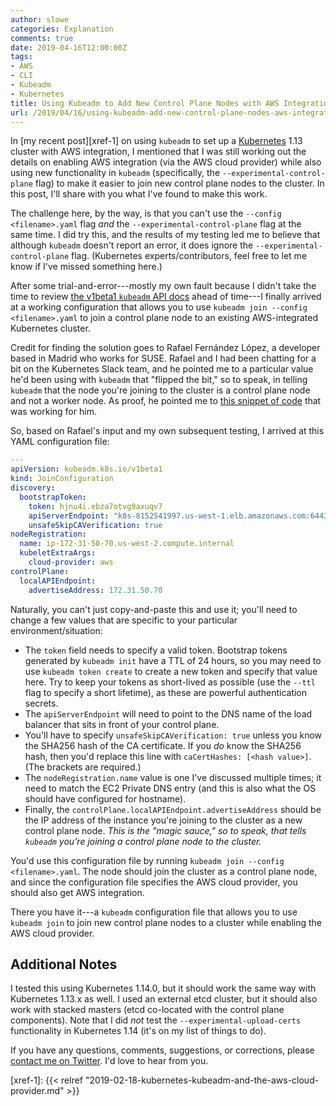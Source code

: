 ```yaml
---
author: slowe
categories: Explanation
comments: true
date: 2019-04-16T12:00:00Z
tags:
- AWS
- CLI
- Kubeadm
- Kubernetes
title: Using Kubeadm to Add New Control Plane Nodes with AWS Integration
url: /2019/04/16/using-kubeadm-add-new-control-plane-nodes-aws-integration/
---
```


In [my recent post][xref-1] on using `kubeadm` to set up a [Kubernetes][link-1] 1.13 cluster with AWS integration, I mentioned that I was still working out the details on enabling AWS integration (via the AWS cloud provider) while also using new functionality in `kubeadm` (specifically, the `--experimental-control-plane` flag) to make it easier to join new control plane nodes to the cluster. In this post, I'll share with you what I've found to make this work.<!--more-->

The challenge here, by the way, is that you can't use the `--config <filename>.yaml` flag _and_ the `--experimental-control-plane` flag at the same time. I did try this, and the results of my testing led me to believe that although `kubeadm` doesn't report an error, it does ignore the `--experimental-control-plane` flag. (Kubernetes experts/contributors, feel free to let me know if I've missed something here.)

After some trial-and-error---mostly my own fault because I didn't take the time to review [the v1beta1 `kubeadm` API docs][link-3] ahead of time---I finally arrived at a working configuration that allows you to use `kubeadm join --config <filename>.yaml` to join a control plane node to an existing AWS-integrated Kubernetes cluster.

Credit for finding the solution goes to Rafael Fernández López, a developer based in Madrid who works for SUSE. Rafael and I had been chatting for a bit on the Kubernetes Slack team, and he pointed me to a particular value he'd been using with `kubeadm` that "flipped the bit," so to speak, in telling `kubeadm` that the node you're joining to the cluster is a control plane node and not a worker node. As proof, he pointed me to [this snippet of code][link-2] that was working for him.

So, based on Rafael's input and my own subsequent testing, I arrived at this YAML configuration file:

``` yaml
---
apiVersion: kubeadm.k8s.io/v1beta1
kind: JoinConfiguration
discovery:
  bootstrapToken:
    token: hjnu4i.ebza7otvg9axuqv7
    apiServerEndpoint: "k8s-8152541997.us-west-1.elb.amazonaws.com:6443"
    unsafeSkipCAVerification: true
nodeRegistration:
  name: ip-172-31-50-70.us-west-2.compute.internal
  kubeletExtraArgs:
    cloud-provider: aws
controlPlane:
  localAPIEndpoint:
    advertiseAddress: 172.31.50.70
```

Naturally, you can't just copy-and-paste this and use it; you'll need to change a few values that are specific to your particular environment/situation:

* The `token` field needs to specify a valid token. Bootstrap tokens generated by `kubeadm init` have a TTL of 24 hours, so you may need to use `kubeadm token create` to create a new token and specify that value here. Try to keep your tokens as short-lived as possible (use the `--ttl` flag to specify a short lifetime), as these are powerful authentication secrets.
* The `apiServerEndpoint` will need to point to the DNS name of the load balancer that sits in front of your control plane.
* You'll have to specify `unsafeSkipCAVerification: true` unless you know the SHA256 hash of the CA certificate. If you _do_ know the SHA256 hash, then you'd replace this line with `caCertHashes: [<hash value>]`. (The brackets are required.)
* The `nodeRegistration.name` value is one I've discussed multiple times; it need to match the EC2 Private DNS entry (and this is also what the OS should have configured for hostname).
* Finally, the `controlPlane.localAPIEndpoint.advertiseAddress` should be the IP address of the instance you're joining to the cluster as a new control plane node. _This is the "magic sauce," so to speak, that tells `kubeadm` you're joining a control plane node to the cluster._

You'd use this configuration file by running `kubeadm join --config <filename>.yaml`. The node should join the cluster as a control plane node, and since the configuration file specifies the AWS cloud provider, you should also get AWS integration.

There you have it---a `kubeadm` configuration file that allows you to use `kubeadm join` to join new control plane nodes to a cluster while enabling the AWS cloud provider.

## Additional Notes

I tested this using Kubernetes 1.14.0, but it should work the same way with Kubernetes 1.13.x as well. I used an external etcd cluster, but it should also work with stacked masters (etcd co-located with the control plane components). Note that I did _not_ test the `--experimental-upload-certs` functionality in Kubernetes 1.14 (it's on my list of things to do).

If you have any questions, comments, suggestions, or corrections, please [contact me on Twitter][link-99]. I'd love to hear from you.

[link-1]: https://kubernetes.io
[link-2]: https://github.com/ereslibre/kubernetes-cluster-vagrant/blob/master/configs/kubeadm-join.config.erb#L16
[link-3]: https://godoc.org/k8s.io/kubernetes/cmd/kubeadm/app/apis/kubeadm/v1beta1
[link-99]: https://twitter.com/scott_lowe
[xref-1]: {{< relref "2019-02-18-kubernetes-kubeadm-and-the-aws-cloud-provider.md" >}}
